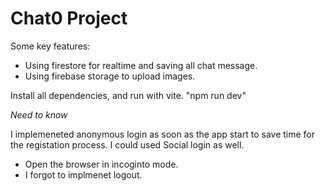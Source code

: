 # Chat0 Project

Some key features:

- Using firestore for realtime and saving all chat message.
- Using firebase storage to upload images.


Install all dependencies, and run with vite.
"npm run dev"


*Need to know*

I implemeneted anonymous login as soon as the app start to save time for the registation process.
I could used Social login as well.
- Open the browser in incoginto mode.
- I forgot to implmenet logout.
